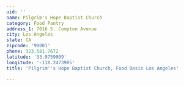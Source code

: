 ```yaml
---
uid: ''
name: Pilgrim's Hope Baptist Church
category: Food Pantry
address_1: 7016 S. Compton Avenue
city: Los Angeles
state: CA
zipcode: '90001'
phone: 323.581.7672
latitude: '33.9759009'
longitude: '-118.2473905'
title: 'Pilgrim''s Hope Baptist Church, Food Oasis Los Angeles'

---
```

